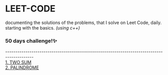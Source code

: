 # LEET-CODE
documenting the solutions of the problems, that I solve on Leet Code, daily.<br>
starting with the basics. <em> (using c++) </em>
<h3>50 days challenge!✨</h3>
--------------------------------------------------------------------------------------------   <br>
<a href="https://github.com/laxitajain/LEET-CODE/blob/main/TWO%20SUM.cpp">1. TWO SUM</a><br>
<a href="https://github.com/laxitajain/LEET-CODE/blob/main/PALINDROME.cpp">2. PALINDROME</a><br>

